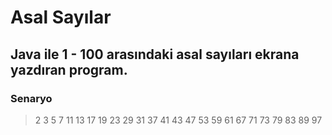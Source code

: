 # Asal Sayılar

## Java ile 1 - 100 arasındaki asal sayıları ekrana yazdıran program.

### Senaryo
> 2 3 5 7 11 13 17 19 23 29 31 37 41 43 47 53 59 61 67 71 73 79 83 89 97